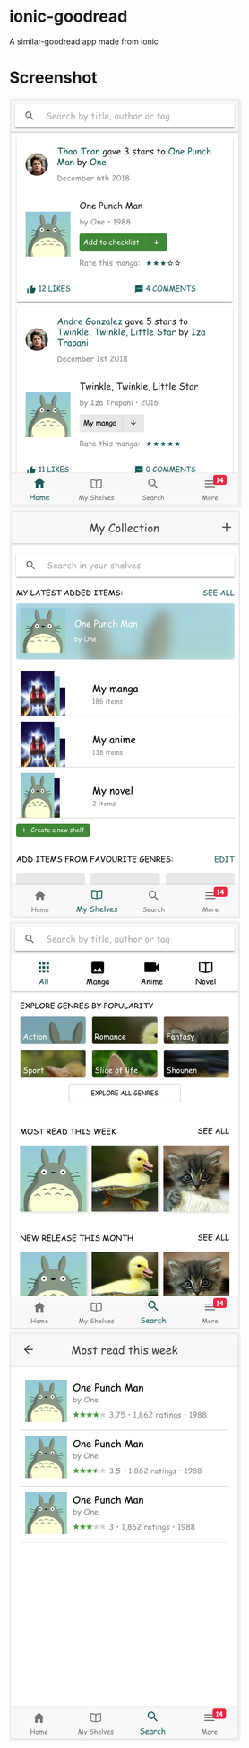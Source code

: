 # ionic-goodread

A similar-goodread app made from ionic

# Screenshot

![Screenshot](src/assets/imgs/Screen%20Shot%202019-01-07%20at%203.05.56%20PM.png)
![Screenshot](src/assets/imgs/Screen%20Shot%202019-01-07%20at%203.06.03%20PM.png)
![Screenshot](src/assets/imgs/Screen%20Shot%202019-01-07%20at%203.06.12%20PM.png)
![Screenshot](src/assets/imgs/Screen%20Shot%202019-01-07%20at%203.06.25%20PM.png)
